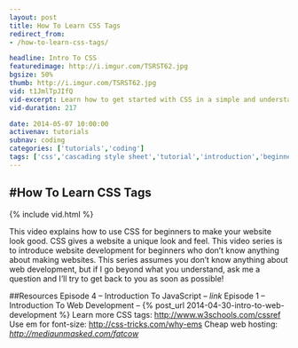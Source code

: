 ```yaml
---
layout: post
title: How To Learn CSS Tags
redirect_from:
- /how-to-learn-css-tags/

headline: Intro To CSS
featuredimage: http://i.imgur.com/TSRST62.jpg
bgsize: 50%
thumb: http://i.imgur.com/TSRST62.jpg
vid: t1JmlTpJIfQ
vid-excerpt: Learn how to get started with CSS in a simple and understandable video tutorial.
vid-duration: 217

date: 2014-05-07 10:00:00
activenav: tutorials
subnav: coding
categories: ['tutorials','coding']
tags: ['css','cascading style sheet','tutorial','introduction','beginner','web design','web development','development','coding']
---
```

#How To Learn CSS Tags
---

{% include vid.html %}

This video explains how to use CSS for beginners to make your website look good. CSS gives a website a unique look and feel. This video series is to introduce website development for beginners who don’t know anything about making websites. This series assumes you don’t know anything about web development, but if I go beyond what you understand, ask me a question and I’ll try to get back to you as soon as possible!

##Resources
Episode 4 – Introduction To JavaScript – *link*
Episode 1 – Introduction To Web Development – {% post_url 2014-04-30-intro-to-web-development %}
Learn more CSS tags: <http://www.w3schools.com/cssref>
Use em for font-size: <http://css-tricks.com/why-ems>
Cheap web hosting: *http://mediaunmasked.com/fatcow*